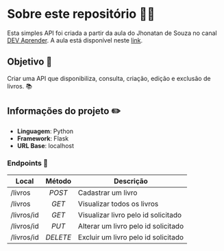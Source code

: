 # Sobre este repositório 🧑‍💻
Esta simples API foi criada a partir da aula do Jhonatan de Souza no canal [DEV Aprender](https://www.youtube.com/@DevAprender).
A aula está disponível neste [link](https://www.youtube.com/watch?v=FBLAV1SbJFk).

## Objetivo 🎯  
Criar uma API que disponibiliza, consulta, criação, edição e exclusão de livros. 📚

## Informações do projeto ✏️
* **Linguagem**: Python
* **Framework**: Flask
* **URL Base**: localhost


### Endpoints 🧭
Local   | Método | Descrição
--------| :------: | -------
/livros| _POST_ | Cadastrar um livro
/livros| _GET_ | Visualizar todos os livros
/livros/id | _GET_ | Visualizar livro pelo id solicitado
/livros/id | _PUT_ | Alterar um livro pelo id solicitado
/livros/id | _DELETE_ | Excluir um livro pelo id solicitado




